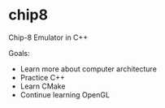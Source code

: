 # chip8
Chip-8 Emulator in C++

Goals:
- Learn more about computer architecture
- Practice C++
- Learn CMake
- Continue learning OpenGL
